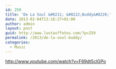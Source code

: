 ```yaml
---
id: 259
title: 'De La Soul &#8211; &#8222;Buddy&#8220;'
date: 2013-02-04T13:18:27+01:00
author: admin
layout: post
guid: http://www.lustauffotos.com/?p=259
permalink: /2013/de-la-soul-buddy/
categories:
  - Music
---
```

<http://www.youtube.com/watch?v=F69dt5clGPo>